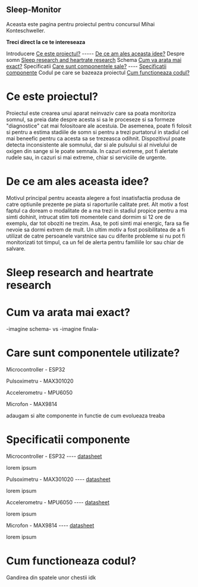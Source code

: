 ## Sleep-Monitor
Aceasta este pagina pentru proiectul pentru concursul Mihai Konteschweller.

**Treci direct la ce te intereseaza**

Introducere [Ce este proiectul?](#ce-este-proiectul) ----- [De ce am ales aceasta idee?](#de-ce-am-ales-aceasta-idee)
Despre somn [Sleep research and heartrate research](#sleep-research-and-heartrate-research)
Schema [Cum va arata mai exact?](#cum-va-arata-mai-exact)
Specificatii [Care sunt componentele sale?](#care-sunt-componentele-utilizate) ---- [Specificatii componente](#specificatii-componente)
Codul pe care se bazeaza proiectul [Cum functioneaza codul?](#cum-functioneaza-codul)

# Ce este proiectul?

Proiectul este crearea unui aparat neinvaziv care sa poata monitoriza somnul, sa preia date despre acesta si sa le proceseze si sa formeze "diagnostice" cat mai folositoare ale acestuia. De asemenea, poate fi folosit si pentru a estima stadiile de somn si pentru a trezi purtatorul in stadiul cel mai beneefic pentru ca acesta sa se trezeasca odihnit. Dispozitivul poate detecta inconsistente ale somnului, dar si ale pulsului si al nivelului de oxigen din sange si le poate semnala. In cazuri extreme, pot fi alertate rudele sau, in cazuri si mai extreme, chiar si serviciile de urgente.


# De ce am ales aceasta idee?

Motivul principal pentru aceasta alegere a fost insatisfactia produsa de catre optiunile prezente pe piata si raporturile calitate pret. Alt motiv a fost faptul ca doream o modalitate de a ma trezi in stadiul propice pentru a ma simti dohinit, intrucat stim toti momentele cand dormim si 12 ore de exemplu, dar tot oboziti ne trezim. Asa, te poti simti mai energic, fara sa fie nevoie sa dormi extrem de mult. Un ultim motiv a fost posibilitatea de a fi utilizat de catre persoanele varstnice sau cu diferite probleme si nu pot fi monitorizati tot timpul, ca un fel de alerta pentru familiile lor sau chiar de salvare.


# Sleep research and heartrate research


# Cum va arata mai exact?

-imagine schema-  vs  -imagine finala-


# Care sunt componentele utilizate?

Microcontroller - ESP32

Pulsoximetru - MAX301020

Accelerometru - MPU6050

Microfon - MAX9814

adaugam si alte componente in functie de cum evolueaza treaba


# Specificatii componente

Microcontroller - ESP32 ---- [datasheet](esp32_datasheet_en.pdf)

lorem ipsum

Pulsoximetru - MAX301020 ---- [datasheet](max30102.pdf)

lorem ipsum

Accelerometru - MPU6050 ---- [datasheet](MPU-6000-Datasheet1.pdf)

lorem ipsum

Microfon - MAX9814 ---- [datasheet](max9814.pdf)

lorem  ipsum


# Cum functioneaza codul?

Gandirea din spatele unor chestii idk
